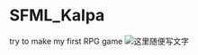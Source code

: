 # SFML_Kalpa
try to make my first RPG game
![这里随便写文字](https://github.com/clw5180/SFML_Kalpa/blob/master/Other/screenshot_1.jpg)  
